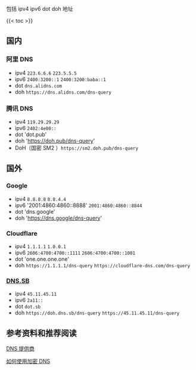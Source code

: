 
包括 ipv4 ipv6 dot doh 地址

<!--more-->
{{< toc >}}

## 国内

### 阿里 DNS

- ipv4 `223.6.6.6` `223.5.5.5`
- ipv6 `2400:3200::1` `2400:3200:baba::1`
- dot `dns.alidns.com`
- doh `https://dns.alidns.com/dns-query`

### 腾讯 DNS

- ipv4 `119.29.29.29`
- ipv6 `2402:4e00::`
- dot 'dot.pub'
- doh 'https://doh.pub/dns-query'
- DoH（国密 SM2 ）`https://sm2.doh.pub/dns-query`

## 国外

### Google

- ipv4 `8.8.8.8` `8.8.4.4`
- ipv6 '2001:4860:4860::8888' `2001:4860:4860::8844`
- dot 'dns.google'
- doh 'https://dns.google/dns-query'

### Cloudflare

- ipv4 `1.1.1.1` `1.0.0.1`
- ipv6 `2606:4700:4700::1111` `2606:4700:4700::1001`
- dot 'one.one.one.one'
- doh `https://1.1.1.1/dns-query` `https://cloudflare-dns.com/dns-query`

### [DNS.SB](https://dns.sb/guide/)

- ipv4 `45.11.45.11`
- ipv6 `2a11::`
- dot `dot.sb`
- doh `https://doh.dns.sb/dns-query` `https://45.11.45.11/dns-query`


## 参考资料和推荐阅读

[ DNS 提供商 ](https://adguard-dns.io/kb/zh-CN/general/dns-providers/)

[如何使用加密 DNS ](https://blog.diing.uk/post/doh/)
